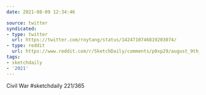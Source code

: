 ```yaml
---
date: 2021-08-09 12:34:46

source: twitter
syndicated:
- type: twitter
  url: https://twitter.com/roytang/status/1424710746819203074/
- type: reddit
  url: https://www.reddit.com/r/SketchDaily/comments/p0xp29/august_9th_civil_war/h8a83nh/
tags:
- sketchdaily
- '2021'
---
```


Civil War #sketchdaily 221/365 
